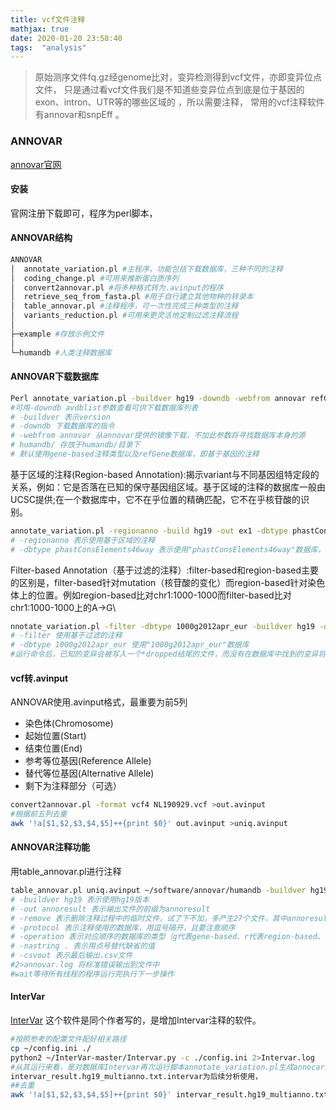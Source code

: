 ```yaml
---
title: vcf文件注释
mathjax: true
date: 2020-01-20 23:58:40
tags:  "analysis"
---
```




> 原始测序文件fq.gz经genome比对，变异检测得到vcf文件，亦即变异位点文件， 只是通过看vcf文件我们是不知道些变异位点到底是位于基因的exon、intron、UTR等的哪些区域的 ，所以需要注释， 常用的vcf注释软件有annovar和snpEff 。

<!--more-->

###  ANNOVAR 

[annovar官网](http://annovar.openbioinformatics.org/en/latest/)

#### 安装

官网注册下载即可，程序为perl脚本，

#### ANNOVAR结构

```bash
ANNOVAR  
│  annotate_variation.pl #主程序，功能包括下载数据库，三种不同的注释
│  coding_change.pl #可用来推断蛋白质序列
│  convert2annovar.pl #将多种格式转为.avinput的程序
│  retrieve_seq_from_fasta.pl #用于自行建立其他物种的转录本
│  table_annovar.pl #注释程序，可一次性完成三种类型的注释
│  variants_reduction.pl #可用来更灵活地定制过滤注释流程
│
├─example #存放示例文件
│
└─humandb #人类注释数据库
```

#### ANNOVAR下载数据库

```bash
Perl annotate_variation.pl -buildver hg19 -downdb -webfrom annovar refGene humandb/
#可用-downdb avdblist参数查看可供下载数据库列表
# -buildver 表示version
# -downdb 下载数据库的指令
# -webfrom annovar 从annovar提供的镜像下载，不加此参数将寻找数据库本身的源
# humandb/ 存放于humandb/目录下
# 默认使用gene-based注释类型以及refGene数据库，即基于基因的注释
```
基于区域的注释(Region-based Annotation):揭示variant与不同基因组特定段的关系，例如：它是否落在已知的保守基因组区域。基于区域的注释的数据库一般由UCSC提供;在一个数据库中，它不在乎位置的精确匹配，它不在乎核苷酸的识别。
```bash
annotate_variation.pl -regionanno -build hg19 -out ex1 -dbtype phastConsElements46way example/ex1.avinput humandb/
# -regionanno 表示使用基于区域的注释
# -dbtype phastConsElements46way 表示使用"phastConsElements46way"数据库，注意需要使用Region-based的数据库
```
Filter-based Annotation（基于过滤的注释）:filter-based和region-based主要的区别是，filter-based针对mutation（核苷酸的变化）而region-based针对染色体上的位置。例如region-based比对chr1:1000-1000而filter-based比对chr1:1000-1000上的A->G\
```bash
nnotate_variation.pl -filter -dbtype 1000g2012apr_eur -buildver hg19 -out ex1 example/ex1.avinput humandb/
# -filter 使用基于过滤的注释
# -dbtype 1000g2012apr_eur 使用"1000g2012apr_eur"数据库
#运行命令后，已知的变异会被写入一个*dropped结尾的文件，而没有在数据库中找到的变异将会被写入*filtered结尾的文件，*dropped文件是我们所需要的结果
```

#### vcf转.avinput
ANNOVAR使用.avinput格式，最重要为前5列
- 染色体(Chromosome)
- 起始位置(Start)
- 结束位置(End)
- 参考等位基因(Reference Allele)
- 替代等位基因(Alternative Allele)
- 剩下为注释部分（可选）
```bash
convert2annovar.pl -format vcf4 NL190929.vcf >out.avinput
#根据前五列去重
awk '!a[$1,$2,$3,$4,$5]++{print $0}' out.avinput >uniq.avinput
```
#### ANNOVAR注释功能
用table_annovar.pl进行注释
```bash
table_annovar.pl uniq.avinput ~/software/annovar/humandb -buildver hg19 -out annoresult -remove -protocol refGene,avsnp150,1000g2015aug_all,1000g2015aug_eas,1000g2015aug_sas,1000g2015aug_amr,1000g2015aug_afr,1000g2015aug_eur,gnomad_exome_20190125,dbnsfp30a,intervar_20170202,clinvar_20190305 -operation g,f,f,f,f,f,f,f,f,f,f,f 2>annovar.log &wait
# -buildver hg19 表示使用hg19版本
# -out annoresult 表示输出文件的前缀为annoresult
# -remove 表示删除注释过程中的临时文件，试了下不加，多产生27个文件，其中annoresult.hg19_multianno.txt文件为后续分析使用
# -protocol 表示注释使用的数据库，用逗号隔开，且要注意顺序
# -operation 表示对应顺序的数据库的类型（g代表gene-based、r代表region-based、f代表filter-based），用逗号隔开，注意顺序
# -nastring . 表示用点号替代缺省的值
# -csvout 表示最后输出.csv文件
#2>annovar.log 将标准错误输出到文件中
#wait等待所有线程的程序运行完执行下一步操作
```
#### InterVar
[InterVar](https://github.com/WGLab/InterVar)
这个软件是同个作者写的，是增加Intervar注释的软件。
```bash
#按照参考的配置文件配好相关路径
cp ~/config.ini ./ 
python2 ~/InterVar-master/Intervar.py -c ./config.ini 2>Intervar.log
#从其运行来看，是对数据库Intervar再次运行脚本annotate_variation.pl生成annocar数据库，convert2annovar.pl ,table_annovar.pl产生三个文件，其中
intervar_result.hg19_multianno.txt.intervar为后续分析使用，
##去重
awk '!a[$1,$2,$3,$4,$5]++{print $0}' intervar_result.hg19_multianno.txt.intervar >intervar_result_uniq
```
